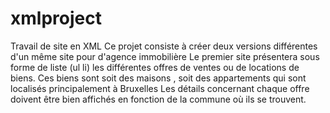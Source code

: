 # xmlproject
Travail de site en XML
Ce projet consiste à créer deux versions différentes d'un même site pour d'agence immobilière 
Le premier site présentera sous forme de liste (ul li) les différentes offres de ventes ou de locations de biens.
Ces biens sont soit des maisons , soit des appartements qui sont localisés principalement à Bruxelles
Les détails concernant chaque offre doivent être bien affichés en fonction de la commune où ils se trouvent.
